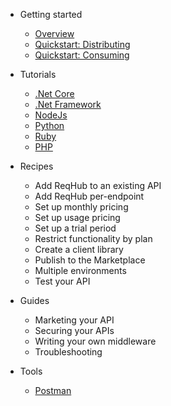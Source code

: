 - Getting started

  - [Overview](getting-started/overview.md)
  - [Quickstart: Distributing](getting-started/quickstart-distributing.md)
  - [Quickstart: Consuming](getting-started/quickstart-consuming.md)

- Tutorials

  - [.Net Core](tutorials/netcore.md)
  - [.Net Framework](tutorials/netframework.md)
  - [NodeJs](tutorials/nodejs.md)
  - [Python](tutorials/python.md)
  - [Ruby](tutorials/ruby.md)
  - [PHP](tutorials/php.md)

- Recipes

  - Add ReqHub to an existing API
  - Add ReqHub per-endpoint
  - Set up monthly pricing
  - Set up usage pricing
  - Set up a trial period
  - Restrict functionality by plan
  - Create a client library
  - Publish to the Marketplace
  - Multiple environments
  - Test your API

- Guides

  - Marketing your API
  - Securing your APIs
  - Writing your own middleware
  - Troubleshooting

- Tools

  - [Postman](tools/postman.md)

